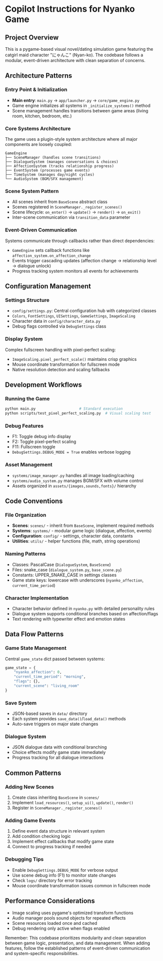 # Copilot Instructions for Nyanko Game

## Project Overview

This is a pygame-based visual novel/dating simulation game featuring the catgirl maid character "にゃんこ" (Nyan-ko). The codebase follows a modular, event-driven architecture with clean separation of concerns.

## Architecture Patterns

### Entry Point & Initialization

- **Main entry**: `main.py` → `app/launcher.py` → `core/game_engine.py`
- Game engine initializes all systems in `_initialize_systems()` method
- Scene management handles transitions between game areas (living room, kitchen, bedroom, etc.)

### Core Systems Architecture

The game uses a plugin-style system architecture where all major components are loosely coupled:

```
GameEngine
├── SceneManager (handles scene transitions)
├── DialogueSystem (manages conversations & choices)
├── AffectionSystem (tracks relationship progress)
├── EventSystem (processes game events)
├── TimeSystem (manages day/night cycles)
└── AudioSystem (BGM/SFX management)
```

### Scene System Pattern

- All scenes inherit from `BaseScene` abstract class
- Scenes registered in `SceneManager._register_scenes()`
- Scene lifecycle: `on_enter()` → `update()` → `render()` → `on_exit()`
- Inter-scene communication via `transition_data` parameter

### Event-Driven Communication

Systems communicate through callbacks rather than direct dependencies:

- `GameEngine` sets callback functions like `affection_system.on_affection_change`
- Events trigger cascading updates (affection change → relationship level → dialogue unlock)
- Progress tracking system monitors all events for achievements

## Configuration Management

### Settings Structure

- `config/settings.py`: Central configuration hub with categorized classes
- `Colors`, `FontSettings`, `UISettings`, `GameSettings`, `ImageScaling`
- Character data in `config/character_data.py`
- Debug flags controlled via `DebugSettings` class

### Display System

Complex fullscreen handling with pixel-perfect scaling:

- `ImageScaling.pixel_perfect_scale()` maintains crisp graphics
- Mouse coordinate transformation for fullscreen mode
- Native resolution detection and scaling fallbacks

## Development Workflows

### Running the Game

```bash
python main.py                    # Standard execution
python scripts/test_pixel_perfect_scaling.py  # Visual scaling test
```

### Debug Features

- F1: Toggle debug info display
- F2: Toggle pixel-perfect scaling
- F11: Fullscreen toggle
- `DebugSettings.DEBUG_MODE = True` enables verbose logging

### Asset Management

- `systems/image_manager.py` handles all image loading/caching
- `systems/audio_system.py` manages BGM/SFX with volume control
- Assets organized in `assets/{images,sounds,fonts}/` hierarchy

## Code Conventions

### File Organization

- **Scenes**: `scenes/` - inherit from `BaseScene`, implement required methods
- **Systems**: `systems/` - modular game logic (dialogue, affection, events)
- **Configuration**: `config/` - settings, character data, constants
- **Utilities**: `utils/` - helper functions (file, math, string operations)

### Naming Patterns

- Classes: PascalCase (`DialogueSystem`, `BaseScene`)
- Files: snake_case (`dialogue_system.py`, `base_scene.py`)
- Constants: UPPER_SNAKE_CASE in settings classes
- Game state keys: lowercase with underscores (`nyanko_affection`, `current_time_period`)

### Character Implementation

- Character behavior defined in `nyanko.py` with detailed personality rules
- Dialogue system supports conditional branches based on affection/flags
- Text rendering with typewriter effect and emotion states

## Data Flow Patterns

### Game State Management

Central `game_state` dict passed between systems:

```python
game_state = {
    "nyanko_affection": 0,
    "current_time_period": "morning",
    "flags": {},
    "current_scene": "living_room"
}
```

### Save System

- JSON-based saves in `data/` directory
- Each system provides `save_data()`/`load_data()` methods
- Auto-save triggers on major state changes

### Dialogue System

- JSON dialogue data with conditional branching
- Choice effects modify game state immediately
- Progress tracking for all dialogue interactions

## Common Patterns

### Adding New Scenes

1. Create class inheriting `BaseScene` in `scenes/`
2. Implement `load_resources()`, `setup_ui()`, `update()`, `render()`
3. Register in `SceneManager._register_scenes()`

### Adding Game Events

1. Define event data structure in relevant system
2. Add condition checking logic
3. Implement effect callbacks that modify game state
4. Connect to progress tracking if needed

### Debugging Tips

- Enable `DebugSettings.DEBUG_MODE` for verbose output
- Use scene debug info (F1) to monitor state changes
- Check `logs/` directory for error tracking
- Mouse coordinate transformation issues common in fullscreen mode

## Performance Considerations

- Image scaling uses pygame's optimized transform functions
- Audio manager pools sound objects for repeated effects
- Scene resources loaded once and cached
- Debug rendering only active when flags enabled

Remember: This codebase prioritizes modularity and clean separation between game logic, presentation, and data management. When adding features, follow the established patterns of event-driven communication and system-specific responsibilities.

